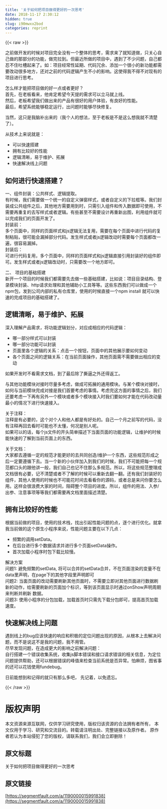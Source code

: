 ```yaml
---
title: '关于如何把项目做得更好的一次思考' 
date: 2018-11-17 2:30:12
hidden: true
slug: i90mwxx2bod
categories: reprint
---
```


{{< raw >}}
<p>&#x4E4B;&#x524D;&#x505A;&#x5F00;&#x53D1;&#x7684;&#x65F6;&#x5019;&#x5BF9;&#x9879;&#x76EE;&#x5B8C;&#x5168;&#x6CA1;&#x6709;&#x4E00;&#x4E2A;&#x6574;&#x4F53;&#x7684;&#x601D;&#x8003;&#xFF0C;&#x9700;&#x6C42;&#x6765;&#x4E86;&#x5C31;&#x77E5;&#x9053;&#x505A;&#xFF0C;&#x53EA;&#x5173;&#x5FC3;&#x81EA;&#x5DF1;&#x505A;&#x7684;&#x90A3;&#x90E8;&#x5206;&#x7684;&#x529F;&#x80FD;&#xFF0C;&#x505A;&#x5B8C;&#x62C9;&#x5230;&#x3002;&#x4F46;&#x6700;&#x8FD1;&#x6240;&#x505A;&#x7684;&#x9879;&#x76EE;&#x4E2D;&#xFF0C;&#x9047;&#x5230;&#x4E86;&#x4E0D;&#x5C11;&#x95EE;&#x9898;&#xFF0C;&#x81EA;&#x5DF1;&#x90FD;&#x5FCD;&#x4E0D;&#x4F4F;&#x5410;&#x69FD;&#x8D77;&#x6765;&#x4E86;&#x3002;&#x5982;&#xFF1A;&#x9879;&#x76EE;&#x7ECF;&#x5E38;&#x6027;&#x5EF6;&#x671F;&#x3001;&#x4EE3;&#x7801;&#x5197;&#x4F59;&#x3001;&#x6DFB;&#x52A0;&#x4E00;&#x4E2A;&#x5F88;&#x5C0F;&#x7684;&#x65B0;&#x529F;&#x80FD;&#x90FD;&#x9700;&#x8981;&#x6539;&#x52A8;&#x5F88;&#x591A;&#x5730;&#x65B9;&#xFF0C;&#x8FD8;&#x5BF9;&#x4E4B;&#x524D;&#x7684;&#x4EE3;&#x7801;&#x903B;&#x8F91;&#x4EA7;&#x751F;&#x4E0D;&#x5C0F;&#x7684;&#x5F71;&#x54CD;&#x3002;&#x8FD9;&#x4F7F;&#x5F97;&#x6211;&#x4E0D;&#x5F97;&#x4E0D;&#x5BF9;&#x73B0;&#x6709;&#x7684;&#x9879;&#x76EE;&#x8FDB;&#x884C;&#x601D;&#x8003;&#x3002;</p><p>&#x600E;&#x4E48;&#x6837;&#x624D;&#x80FD;&#x628A;&#x9879;&#x76EE;&#x505A;&#x7684;&#x597D;&#x4E00;&#x70B9;&#x6216;&#x8005;&#x66F4;&#x597D;&#xFF1F;<br>&#x9996;&#x5148;&#xFF0C;&#x5728;&#x8001;&#x677F;&#x770B;&#x6765;&#xFF0C;&#x4ED6;&#x80AF;&#x5B9A;&#x5E0C;&#x671B;&#x4ECA;&#x5929;&#x63D0;&#x7684;&#x9700;&#x6C42;&#x53EF;&#x4EE5;&#x7ACB;&#x9A6C;&#x5C31;&#x4E0A;&#x7EBF;&#x3002;<br>&#x7136;&#x540E;&#xFF0C;&#x8001;&#x677F;&#x5E0C;&#x671B;&#x6211;&#x4EEC;&#x505A;&#x51FA;&#x6765;&#x7684;&#x4EA7;&#x54C1;&#x6709;&#x5F88;&#x597D;&#x7684;&#x7528;&#x6237;&#x4F53;&#x9A8C;&#xFF0C;&#x6709;&#x826F;&#x597D;&#x7684;&#x6027;&#x80FD;&#x3002;<br>&#x6700;&#x540E;&#xFF0C;&#x5E0C;&#x671B;&#x7CFB;&#x7EDF;&#x80FD;&#x591F;&#x7A33;&#x5B9A;&#x8FD0;&#x884C;&#xFF0C;&#x51FA;&#x95EE;&#x9898;&#x65F6;&#x80FD;&#x591F;&#x5C3D;&#x5FEB;&#x4FEE;&#x590D;&#x3002;</p><p>&#x5F53;&#x7136;&#xFF0C;&#x8FD9;&#x53EA;&#x662F;&#x6211;&#x8111;&#x8865;&#x51FA;&#x6765;&#x7684;&#xFF08;&#x6211;&#x4E2A;&#x4EBA;&#x7684;&#x60F3;&#x6CD5;&#xFF0C;&#x81F3;&#x4E8E;&#x8001;&#x677F;&#x662F;&#x4E0D;&#x662F;&#x8FD9;&#x4E48;&#x60F3;&#x6211;&#x5C31;&#x4E0D;&#x6E05;&#x695A;&#x4E86;&#xFF09;&#x3002;</p><p>&#x4ECE;&#x6280;&#x672F;&#x4E0A;&#x6765;&#x8BF4;&#x5C31;&#x662F;&#xFF1A;</p><ul><li>&#x53EF;&#x4EE5;&#x5FEB;&#x901F;&#x642D;&#x5EFA;</li><li>&#x62E5;&#x6709;&#x6BD4;&#x8F83;&#x597D;&#x7684;&#x6027;&#x80FD;</li><li>&#x903B;&#x8F91;&#x6E05;&#x6670;&#xFF0C;&#x6613;&#x4E8E;&#x7EF4;&#x62A4;&#x3001;&#x62D3;&#x5C55;</li><li>&#x5FEB;&#x901F;&#x89E3;&#x51B3;&#x7EBF;&#x4E0A;&#x95EE;&#x9898;</li></ul><h2 id="articleHeader0">&#x5982;&#x4F55;&#x8FDB;&#x884C;&#x5FEB;&#x901F;&#x642D;&#x5EFA;&#xFF1F;</h2><p>&#x4E00;&#x3001;&#x7EC4;&#x4EF6;&#x5C01;&#x88C5;&#xFF1A;&#x516C;&#x5171;&#x6837;&#x5F0F;&#x3001;&#x903B;&#x8F91;&#x63D0;&#x53D6;&#x3002;<br>&#x6709;&#x65F6;&#x5019;&#xFF0C;&#x6211;&#x4EEC;&#x9700;&#x8981;&#x505A;&#x4E00;&#x4E2A;&#x7EDF;&#x4E00;&#x7684;&#x81EA;&#x5B9A;&#x4E49;&#x5F39;&#x7A97;&#x6837;&#x5F0F;&#xFF0C;&#x6216;&#x8005;&#x81EA;&#x5B9A;&#x4E49;&#x7684;&#x4E0B;&#x62C9;&#x6846;&#x7B49;&#x3002;&#x6211;&#x4EEC;&#x5C01;&#x88C5;&#x6210;&#x516C;&#x5171;&#x7EC4;&#x4EF6;&#x4E4B;&#x540E;&#xFF0C;&#x5176;&#x4ED6;&#x5730;&#x65B9;&#x9700;&#x8981;&#x7528;&#x5230;&#x65F6;&#xFF0C;&#x53EA;&#x9700;&#x5F15;&#x5165;&#x7EC4;&#x4EF6;&#x548C;&#x4F20;&#x5165;&#x6570;&#x636E;&#x5373;&#x53EF;&#x4F7F;&#x7528;&#xFF0C;&#x4E0D;&#x9700;&#x8981;&#x518D;&#x91CD;&#x590D;&#x7684;&#x53BB;&#x5199;&#x6837;&#x5F0F;&#x6216;&#x8005;&#x903B;&#x8F91;&#x3002;&#x6709;&#x4E9B;&#x751A;&#x81F3;&#x4E0D;&#x9700;&#x8981;&#x8BBE;&#x8BA1;&#x518D;&#x91CD;&#x65B0;&#x51FA;&#x56FE;&#xFF0C;&#x5229;&#x7528;&#x7EC4;&#x4EF6;&#x5C31;&#x53EF;&#x4EE5;&#x5B8C;&#x6210;&#x6211;&#x4EEC;&#x7684;&#x9875;&#x9762;&#x5F00;&#x53D1;&#x4E86;&#x3002;<br>&#x5C01;&#x88C5;&#x524D;&#xFF1A;<br>&#x591A;&#x4E2A;&#x9875;&#x9762;&#x4E2D;&#xFF0C;&#x540C;&#x6837;&#x7684;&#x9875;&#x9762;&#x6837;&#x5F0F;&#x548C;js&#x903B;&#x8F91;&#x65E0;&#x6CD5;&#x590D;&#x7528;&#xFF0C;&#x9700;&#x8981;&#x5728;&#x6BCF;&#x4E2A;&#x9875;&#x9762;&#x4E2D;&#x8FDB;&#x884C;&#x4EE3;&#x7801;&#x7684;&#x590D;&#x5236;&#x7C98;&#x8D34;&#xFF0C;&#x5F88;&#x53EF;&#x80FD;&#x4F1A;&#x6F0F;&#x6389;&#x90E8;&#x5206;&#x4EE3;&#x7801;&#x3002;&#x53D1;&#x751F;&#x6837;&#x5F0F;&#x6216;&#x8005;js&#x903B;&#x8F91;&#x6539;&#x52A8;&#x65F6;&#x9700;&#x8981;&#x6BCF;&#x4E2A;&#x9875;&#x9762;&#x90FD;&#x6539;&#x4E00;&#x904D;&#xFF0C;&#x5F88;&#x5BB9;&#x6613;&#x6F0F;&#x6389;&#x3002;<br>&#x5C01;&#x88C5;&#x540E;&#xFF1A;<br>&#x53EF;&#x8FDB;&#x884C;&#x4EE3;&#x7801;&#x590D;&#x7528;&#xFF0C;&#x591A;&#x4E2A;&#x9875;&#x9762;&#x4E2D;&#xFF0C;&#x540C;&#x6837;&#x7684;&#x9875;&#x9762;&#x6837;&#x5F0F;&#x548C;js&#x903B;&#x8F91;&#x76F4;&#x63A5;&#x5F15;&#x7528;&#x5C01;&#x88C5;&#x597D;&#x7684;&#x7EC4;&#x4EF6;&#x5373;&#x53EF;&#x3002;&#x53D1;&#x751F;&#x6837;&#x5F0F;&#x6216;&#x8005;js&#x903B;&#x8F91;&#x6539;&#x52A8;&#x65F6;&#xFF0C;&#x53EA;&#x9700;&#x8981;&#x6539;&#x4E00;&#x4E2A;&#x5730;&#x65B9;&#x5373;&#x53EF;&#x3002;</p><p>&#x4E8C;&#x3001; &#x9879;&#x76EE;&#x7684;&#x57FA;&#x7840;&#x642D;&#x5EFA;<br>&#x65B0;&#x5F00;&#x4E00;&#x4E2A;&#x9879;&#x76EE;&#x7684;&#x65F6;&#x5019;&#x6211;&#x4EEC;&#x90FD;&#x9700;&#x8981;&#x5148;&#x53BB;&#x505A;&#x4E00;&#x4E9B;&#x57FA;&#x7840;&#x642D;&#x5EFA;&#xFF0C;&#x6BD4;&#x5982;&#x8BF4;&#xFF1A;&#x9879;&#x76EE;&#x76EE;&#x5F55;&#x7ED3;&#x6784;&#x3001;&#x767B;&#x5F55;&#x6A21;&#x5757;&#x5C01;&#x88C5;&#x3001;http&#x8BF7;&#x6C42;&#x5904;&#x7406;&#x548C;&#x5176;&#x4ED6;&#x8F85;&#x52A9;&#x5C0F;&#x5DE5;&#x5177;&#x7B49;&#x7B49;&#x3002;&#x8FD9;&#x4E9B;&#x4E1C;&#x897F;&#x6211;&#x4EEC;&#x53EF;&#x4EE5;&#x505A;&#x6210;&#x4E00;&#x4E2A;npm&#x5305;&#xFF0C;&#x53D1;&#x5230;&#x516C;&#x53F8;&#x5185;&#x90E8;&#x7684;&#x79C1;&#x6709;&#x4ED3;&#x5E93;&#x91CC;&#xFF0C;&#x4F7F;&#x7528;&#x7684;&#x65F6;&#x5019;&#x76F4;&#x63A5;&#x4E00;&#x4E2A;npm install &#x5C31;&#x53EF;&#x4EE5;&#x5FEB;&#x901F;&#x7684;&#x5B8C;&#x6210;&#x9879;&#x76EE;&#x7684;&#x57FA;&#x7840;&#x642D;&#x5EFA;&#x4E86;&#x3002;</p><h2 id="articleHeader1">&#x903B;&#x8F91;&#x6E05;&#x6670;&#xFF0C;&#x6613;&#x4E8E;&#x7EF4;&#x62A4;&#x3001;&#x62D3;&#x5C55;</h2><p>&#x6DF1;&#x5165;&#x7406;&#x89E3;&#x4EA7;&#x54C1;&#x9700;&#x6C42;&#xFF0C;&#x5C06;&#x529F;&#x80FD;&#x903B;&#x8F91;&#x5212;&#x5206;&#xFF0C;&#x5BF9;&#x5E94;&#x6210;&#x76F8;&#x5E94;&#x7684;&#x4EE3;&#x7801;&#x903B;&#x8F91;&#xFF1A;</p><ul><li>&#x54EA;&#x4E00;&#x90E8;&#x5206;&#x6837;&#x5F0F;&#x53EF;&#x4EE5;&#x5C01;&#x88C5;</li><li>&#x54EA;&#x4E00;&#x90E8;&#x5206;&#x529F;&#x80FD;&#x53EF;&#x4EE5;&#x5C01;&#x88C5;</li><li>&#x9875;&#x9762;&#x91CC;&#x5404;&#x4E2A;&#x903B;&#x8F91;&#x7684;&#x5173;&#x7CFB;&#xFF1A;&#x70B9;&#x51FB;&#x4E00;&#x4E2A;&#x6309;&#x94AE;&#xFF0C;&#x9875;&#x9762;&#x4E2D;&#x7684;&#x5176;&#x4ED6;&#x5C55;&#x793A;&#x8981;&#x5982;&#x4F55;&#x53D8;&#x52A8;</li><li>&#x5404;&#x4E2A;&#x9875;&#x9762;&#x4E4B;&#x95F4;&#x7684;&#x903B;&#x8F91;&#x5173;&#x7CFB;&#xFF1A;&#x5728;&#x5F53;&#x524D;&#x9875;&#x9762;&#x64CD;&#x4F5C;&#xFF0C;&#x5176;&#x4ED6;&#x9875;&#x9762;&#x9700;&#x4E0D;&#x9700;&#x8981;&#x505A;&#x51FA;&#x76F8;&#x5E94;&#x7684;&#x53D8;&#x52A8;</li></ul><p>&#x5982;&#x679C;&#x5F00;&#x53D1;&#x65F6;&#x4E0D;&#x770B;&#x9700;&#x6C42;&#x6587;&#x6863;&#xFF0C;&#x5230;&#x4E86;&#x6700;&#x540E;&#x9664;&#x4E86;&#x6495;&#x903C;&#x4E4B;&#x5916;&#x8FD8;&#x5F97;&#x8FD4;&#x5DE5;&#x3002;</p><p>&#x4E0E;&#x5176;&#x4ED6;&#x529F;&#x80FD;&#x6A21;&#x5757;&#x5BF9;&#x63A5;&#x65F6;&#x5C3D;&#x91CF;&#x591A;&#x8003;&#x8651;&#xFF0C;&#x505A;&#x6210;&#x53EF;&#x62D3;&#x5C55;&#x7684;&#x901A;&#x7528;&#x6A21;&#x5757;&#x3002;&#x4E0E;&#x67D0;&#x4E2A;&#x6A21;&#x5757;&#x5BF9;&#x63A5;&#x65F6;&#xFF0C;&#x5982;&#x4F55;&#x4E0E;&#x5F53;&#x524D;&#x6A21;&#x5757;&#x5B8C;&#x6210;&#x5BF9;&#x63A5;&#x662F;&#x6211;&#x4EEC;&#x9996;&#x8981;&#x8003;&#x8651;&#x7684;&#x4E8B;&#x60C5;&#x3002;&#x8003;&#x8651;&#x5B8C;&#x8FD9;&#x65B9;&#x9762;&#x7684;&#x4E8B;&#x60C5;&#x4E4B;&#x540E;&#xFF0C;&#x6211;&#x4EEC;&#x8FD8;&#x8981;&#x8003;&#x8651;&#x4E00;&#x4E0B;&#x518D;&#x6709;&#x53E6;&#x5916;&#x4E00;&#x4E2A;&#x6A21;&#x5757;&#x6216;&#x8005;&#x591A;&#x4E2A;&#x6A21;&#x5757;&#x63A5;&#x5165;&#x65F6;&#x6211;&#x4EEC;&#x8981;&#x5982;&#x4F55;&#x624D;&#x80FD;&#x5728;&#x4EE3;&#x7801;&#x6539;&#x52A8;&#x91CF;&#x6700;&#x5C0F;&#x7684;&#x60C5;&#x51B5;&#x4E0B;&#x8FDB;&#x884C;&#x5FEB;&#x901F;&#x63A5;&#x5165;&#x3002;</p><p>&#x5173;&#x4E8E;&#x6CE8;&#x91CA;&#xFF1A;<br>&#x6CE8;&#x91CA;&#x662F;&#x6709;&#x5FC5;&#x8981;&#x7684;&#xFF0C;&#x8FD9;&#x4E2A;&#x5BF9;&#x4E2A;&#x4EBA;&#x548C;&#x4ED6;&#x4EBA;&#x90FD;&#x662F;&#x6709;&#x597D;&#x5904;&#x7684;&#x3002;&#x81EA;&#x5DF1;&#x4E00;&#x4E2A;&#x6708;&#x4E4B;&#x524D;&#x5199;&#x7684;&#x4EE3;&#x7801;&#xFF0C;&#x6CA1;&#x6709;&#x6CE8;&#x91CA;&#x518D;&#x56DE;&#x53BB;&#x770B;&#x65F6;&#x53EF;&#x80FD;&#x4E5F;&#x4E0D;&#x592A;&#x61C2;&#xFF0C;&#x4F55;&#x51B5;&#x662F;&#x522B;&#x4EBA;&#x5462;&#x3002;<br>&#x5982;&#x679C;&#x53EF;&#x4EE5;&#x7684;&#x8BDD;&#xFF0C;&#x6BCF;&#x4E2A;js&#x6587;&#x4EF6;&#x7684;&#x5F00;&#x5934;&#x7B80;&#x5355;&#x63CF;&#x8FF0;&#x4E0B;&#x5F53;&#x9762;&#x9875;&#x9762;&#x7684;&#x529F;&#x80FD;&#x903B;&#x8F91;&#xFF0C;&#x8BA9;&#x7EF4;&#x62A4;&#x7684;&#x65F6;&#x5019;&#x80FD;&#x5FEB;&#x901F;&#x7684;&#x4E86;&#x89E3;&#x5230;&#x5F53;&#x524D;&#x9875;&#x9762;&#x4E0A;&#x7684;&#x4E1C;&#x897F;&#x3002;</p><p>&#x5173;&#x4E8E;&#x6587;&#x6863;&#xFF1A;<br>&#x5927;&#x5BB6;&#x90FD;&#x53BB;&#x9075;&#x5FAA;&#x4E00;&#x5B9A;&#x7684;&#x89C4;&#x8303;&#x624D;&#x80FD;&#x66F4;&#x597D;&#x7684;&#x53BB;&#x5171;&#x540C;&#x521B;&#x9020;/&#x7EF4;&#x62A4;&#x4E00;&#x4E2A;&#x4E1C;&#x897F;&#xFF0C;&#x8FD9;&#x4E9B;&#x89C4;&#x8303;&#x5F62;&#x6210;&#x4E4B;&#x540E;&#x4E00;&#x5B9A;&#x8981;&#x9075;&#x5FAA;&#x4E0B;&#x53BB;&#x3002;&#x5F53;&#x4E00;&#x4E2A;&#x65B0;&#x7684;&#x5C0F;&#x4F19;&#x4F34;&#x52A0;&#x5165;&#x5230;&#x6211;&#x4EEC;&#x7684;&#x65F6;&#x5019;&#xFF0C;&#x6211;&#x4EEC;&#x4E0D;&#x53EF;&#x80FD;&#x628A;&#x6BCF;&#x4E00;&#x4E2A;&#x89C4;&#x8303;&#x90FD;&#x53E3;&#x5934;&#x7684;&#x8DDF;&#x4ED6;&#x8BB2;&#x4E00;&#x822C;&#xFF0C;&#x6211;&#x4EEC;&#x81EA;&#x5DF1;&#x4E5F;&#x8BB0;&#x4E0D;&#x4F4F;&#x90A3;&#x4E48;&#x591A;&#x89C4;&#x8303;&#x3002;&#x6240;&#x4EE5;&#xFF0C;&#x5C06;&#x8FD9;&#x4E9B;&#x89C4;&#x8303;&#x6574;&#x7406;&#x6210;&#x6587;&#x6863;&#x5F88;&#x6709;&#x5FC5;&#x8981;&#xFF0C;&#x8BB0;&#x4E0D;&#x6E05;&#x695A;&#x6216;&#x8005;&#x4E0D;&#x4E86;&#x89E3;&#x7684;&#x65F6;&#x5019;&#x53EF;&#x4EE5;&#x91CD;&#x65B0;&#x53BB;&#x7FFB;&#x4E00;&#x7FFB;&#x3002;&#x8FD8;&#x6709;&#x6211;&#x4EEC;&#x5C01;&#x88C5;&#x597D;&#x7684;&#x7EC4;&#x4EF6;&#xFF0C;&#x5176;&#x4ED6;&#x4EBA;&#x4F7F;&#x7528;&#x7684;&#x65F6;&#x5019;&#x4E5F;&#x4E0D;&#x53EF;&#x80FD;&#x82B1;&#x65F6;&#x95F4;&#x53BB;&#x770B;&#x770B;&#x4F60;&#x7684;&#x6E90;&#x7801;&#xFF0C;&#x6216;&#x8005;&#x603B;&#x662F;&#x6765;&#x95EE;&#x4F60;&#x8981;&#x600E;&#x4E48;&#x7528;&#x3002;&#x8FD9;&#x6837;&#x4F1A;&#x5F88;&#x6D6A;&#x8D39;&#x5927;&#x5BB6;&#x7684;&#x65F6;&#x95F4;&#xFF0C;&#x963B;&#x788D;&#x6574;&#x4E2A;&#x9879;&#x76EE;&#x7684;&#x8FDB;&#x5EA6;&#x3002;&#x6240;&#x4EE5;&#xFF0C;&#x7EC4;&#x4EF6;&#x7684;&#x7528;&#x6CD5;&#x3001;&#x5165;&#x53C2;/&#x51FA;&#x53C2;&#x3001;&#x6CE8;&#x610F;&#x4E8B;&#x9879;&#x7B49;&#x7B49;&#x6211;&#x4EEC;&#x90FD;&#x9700;&#x8981;&#x518D;&#x6587;&#x6863;&#x91CC;&#x9762;&#x63CF;&#x8FF0;&#x6E05;&#x695A;&#x3002;</p><h2 id="articleHeader2">&#x62E5;&#x6709;&#x6BD4;&#x8F83;&#x597D;&#x7684;&#x6027;&#x80FD;</h2><p>&#x6839;&#x636E;&#x5F53;&#x524D;&#x505A;&#x7684;&#x9879;&#x76EE;&#xFF0C;&#x4F7F;&#x7528;&#x7684;&#x6280;&#x672F;&#x6808;&#xFF0C;&#x627E;&#x51FA;&#x5F15;&#x8D77;&#x6027;&#x80FD;&#x95EE;&#x9898;&#x7684;&#x70B9;&#xFF0C;&#x9010;&#x4E2A;&#x8FDB;&#x884C;&#x4F18;&#x5316;&#x3002;&#x5C31;&#x62FF;&#x6211;&#x5F53;&#x524D;&#x505A;&#x7684;&#x8FD9;&#x4E2A;&#x539F;&#x751F;&#x5C0F;&#x7A0B;&#x5E8F;&#x6765;&#x8BF4;&#xFF0C;&#x6027;&#x80FD;&#x95EE;&#x9898;&#x4E3B;&#x8981;&#x5728;&#x4EE5;&#x4E0B;&#x51E0;&#x70B9;&#xFF1A;</p><ul><li>&#x9891;&#x7E41;&#x7684;&#x8C03;&#x7528;setData&#x3002;</li><li>&#x5728;&#x540E;&#x53F0;&#x8FDB;&#x884C;&#x591A;&#x4E2A;&#x6570;&#x636E;&#x8BF7;&#x6C42;&#x5E76;&#x8FDB;&#x884C;&#x591A;&#x4E2A;&#x9875;&#x9762;setData&#x64CD;&#x4F5C;&#x3002;</li><li>&#x9996;&#x6B21;&#x52A0;&#x8F7D;&#x5C0F;&#x7A0B;&#x5E8F;&#x65F6;&#x5305;&#x4E0B;&#x8F7D;&#x6BD4;&#x8F83;&#x6162;&#x3002;</li></ul><p>&#x89E3;&#x51B3;&#x65B9;&#x6848;<br>&#x95EE;&#x9898;1: &#x907F;&#x514D;&#x9891;&#x7E41;&#x7684;setData, &#x5C06;&#x53EF;&#x4EE5;&#x5408;&#x5E76;&#x7684;setData&#x5408;&#x5E76;&#xFF0C;&#x4E0D;&#x5728;&#x9875;&#x9762;&#x6E32;&#x67D3;&#x7684;&#x53D8;&#x91CF;&#x4E0D;&#x5728;data&#x91CC;&#x58F0;&#x660E;&#xFF0C;&#x5728;page&#x4E0B;&#x7684;&#x5176;&#x4ED6;&#x5B57;&#x6BB5;&#x91CC;&#x58F0;&#x660E;&#x5373;&#x53EF;<br>&#x95EE;&#x9898;2: &#x5F53;&#x9762;&#x9875;&#x9762;&#x7684;&#x6539;&#x52A8;&#x9700;&#x8981;&#x5237;&#x65B0;&#x5176;&#x4ED6;&#x9875;&#x9762;&#x65F6;&#xFF0C;&#x4E0D;&#x9700;&#x8981;&#x7ACB;&#x5373;&#x5BF9;&#x5176;&#x4ED6;&#x9875;&#x9762;&#x8FDB;&#x884C;&#x6570;&#x636E;&#x5237;&#x65B0;&#x7684;&#x52A8;&#x4F5C;&#xFF0C;&#x7ED9;&#x9700;&#x8981;&#x5237;&#x65B0;&#x7684;&#x9875;&#x9762;&#x52A0;&#x4E2A;&#x6807;&#x8BC6;&#xFF0C;&#x7B49;&#x5230;&#x8BE5;&#x9875;&#x9762;&#x663E;&#x793A;&#x65F6;&#x901A;&#x8FC7;onShow&#x58F0;&#x660E;&#x5468;&#x671F;&#x6765;&#x5224;&#x65AD;&#x5E76;&#x5237;&#x65B0; &#x6570;&#x636E;&#x3002;<br>&#x95EE;&#x9898;3: &#x4F7F;&#x7528;&#x5C0F;&#x7A0B;&#x5E8F;&#x7684;&#x5206;&#x5305;&#x52A0;&#x8F7D;&#xFF0C;&#x52A0;&#x8F7D;&#x9996;&#x9875;&#x65F6;&#x53EA;&#x9700;&#x5148;&#x4E0B;&#x8F7D;&#x5206;&#x5305;&#x5373;&#x53EF;&#xFF0C;&#x63D0;&#x9AD8;&#x9996;&#x9875;&#x52A0;&#x8F7D;&#x901F;&#x5EA6;&#x3002;</p><h2 id="articleHeader3">&#x5FEB;&#x901F;&#x89E3;&#x51B3;&#x7EBF;&#x4E0A;&#x95EE;&#x9898;</h2><p>&#x9047;&#x5230;&#x7EBF;&#x4E0A;&#x7684;bug&#x5E94;&#x8BE5;&#x5FEB;&#x901F;&#x7684;&#x54CD;&#x5E94;&#x548C;&#x79EF;&#x6781;&#x7684;&#x5B9A;&#x4F4D;&#x95EE;&#x9898;&#x51FA;&#x73B0;&#x7684;&#x539F;&#x56E0;&#xFF0C;&#x4ECE;&#x6839;&#x672C;&#x4E0A;&#x53BB;&#x89E3;&#x51B3;&#x95EE;&#x9898;&#xFF0C;&#x800C;&#x4E0D;&#x662F;&#x8BF4;&#x8FD9;&#x4E0D;&#x662F;&#x6211;&#x7684;&#x95EE;&#x9898;&#xFF0C;&#x6211;&#x4E0D;&#x7528;&#x7BA1;&#x3002;<br>&#x5C3D;&#x65E9;&#x53D1;&#x73B0;&#x95EE;&#x9898;&#xFF0C;&#x5728;&#x9020;&#x6210;&#x66F4;&#x5927;&#x7684;&#x5F71;&#x54CD;&#x4E4B;&#x524D;&#x89E3;&#x51B3;&#x95EE;&#x9898;&#xFF1A;<br>&#x81EA;&#x884C;&#x642D;&#x5EFA;&#x4E00;&#x4E2A;&#x9519;&#x8BEF;&#x6536;&#x96C6;&#x7CFB;&#x7EDF;&#xFF0C;&#x6536;&#x96C6;js&#x811A;&#x672C;&#x9519;&#x8BEF;&#x548C;&#x63A5;&#x53E3;&#x8BF7;&#x6C42;&#x9519;&#x8BEF;&#x7684;&#x76F8;&#x5173;&#x4FE1;&#x606F;&#xFF0C;&#x4E3A;&#x5B9A;&#x4F4D;&#x95EE;&#x9898;&#x63D0;&#x4F9B;&#x5E2E;&#x52A9;&#xFF0C;&#x8FD8;&#x53EF;&#x4EE5;&#x6839;&#x636E;&#x9519;&#x8BEF;&#x7684;&#x5CF0;&#x503C;&#x6765;&#x68C0;&#x67E5;&#x5F53;&#x524D;&#x7CFB;&#x7EDF;&#x662F;&#x5426;&#x5F02;&#x5E38;&#x3002;&#x6015;&#x9EBB;&#x70E6;&#xFF0C;&#x56FE;&#x7701;&#x4E8B;&#x7684;&#x8FD8;&#x53EF;&#x4EE5;&#x82B1;&#x94B1;&#x4F7F;&#x7528;fundebug&#x3002;</p><p>&#x65E5;&#x524D;&#x80FD;&#x60F3;&#x5230;&#x548C;&#x8BB0;&#x5F97;&#x7684;&#x5C31;&#x53EA;&#x6709;&#x90A3;&#x4E48;&#x591A;&#x5427;&#xFF0C; &#x5148;&#x8BB0;&#x7740;&#xFF0C;&#x4EE5;&#x514D;&#x9057;&#x5FD8;&#x3002;</p>
{{< /raw >}}

# 版权声明
本文资源来源互联网，仅供学习研究使用，版权归该资源的合法拥有者所有，
本文仅用于学习、研究和交流目的。转载请注明出处、完整链接以及原作者。
原作者若认为本站侵犯了您的版权，请联系我们，我们会立即删除！

## 原文标题
关于如何把项目做得更好的一次思考

## 原文链接
[https://segmentfault.com/a/1190000015991838](https://segmentfault.com/a/1190000015991838)


